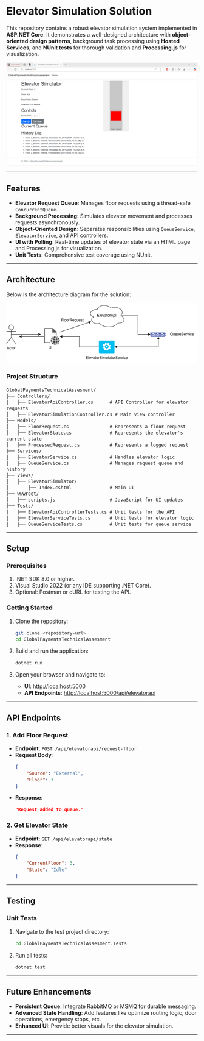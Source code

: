 
# Elevator Simulation Solution
This repository contains a robust elevator simulation system implemented in **ASP.NET Core**. 
It demonstrates a well-designed architecture with **object-oriented design patterns**, 
background task processing using **Hosted Services**, and **NUnit tests** for thorough validation  and **Processing.js** for visualization.

![Architecture Diagram](./images/screenshotui.PNG)

---

## Features

- **Elevator Request Queue**: Manages floor requests using a thread-safe `ConcurrentQueue`.
- **Background Processing**: Simulates elevator movement and processes requests asynchronously.
- **Object-Oriented Design**: Separates responsibilities using `QueueService`, `ElevatorService`, and API controllers.
- **UI with Polling**: Real-time updates of elevator state via an HTML page and Processing.js for visualization.
- **Unit Tests**: Comprehensive test coverage using NUnit.

---

## Architecture

Below is the architecture diagram for the solution:

![Architecture Diagram](./images/architectureDiagram.png)

### **Project Structure**

```
GlobalPaymentsTechnicalAssesment/
├── Controllers/
│   ├── ElevatorApiController.cs      # API Controller for elevator requests
│   ├── ElevatorSimulationController.cs # Main view controller
├── Models/
│   ├── FloorRequest.cs               # Represents a floor request
│   ├── ElevatorState.cs              # Represents the elevator's current state
│   ├── ProcessedRequest.cs           # Represents a logged request
├── Services/
│   ├── ElevatorService.cs            # Handles elevator logic
│   ├── QueueService.cs               # Manages request queue and history
├── Views/
│   ├── ElevatorSimulator/
│       ├── Index.cshtml              # Main UI
├── wwwroot/
│   ├── scripts.js                    # JavaScript for UI updates
├── Tests/
│   ├── ElevatorApiControllerTests.cs # Unit tests for the API
│   ├── ElevatorServiceTests.cs       # Unit tests for elevator logic
│   ├── QueueServiceTests.cs          # Unit tests for queue service
```

---

## Setup

### Prerequisites

1. .NET SDK 8.0 or higher.
2. Visual Studio 2022 (or any IDE supporting .NET Core).
3. Optional: Postman or cURL for testing the API.

### Getting Started

1. Clone the repository:
   ```bash
   git clone <repository-url>
   cd GlobalPaymentsTechnicalAssesment
   ```

2. Build and run the application:
   ```bash
   dotnet run
   ```

3. Open your browser and navigate to:
   - **UI**: [http://localhost:5000](http://localhost:5000)
   - **API Endpoints**: [http://localhost:5000/api/elevatorapi](http://localhost:5000/api/elevatorapi)

---

## API Endpoints

### **1. Add Floor Request**
- **Endpoint**: `POST /api/elevatorapi/request-floor`
- **Request Body**:
   ```json
   {
       "Source": "External",
       "Floor": 3
   }
   ```
- **Response**:
   ```json
   "Request added to queue."
   ```

### **2. Get Elevator State**
- **Endpoint**: `GET /api/elevatorapi/state`
- **Response**:
   ```json
   {
       "CurrentFloor": 3,
       "State": "Idle"
   }
   ```

---

## Testing

### Unit Tests

1. Navigate to the test project directory:
   ```bash
   cd GlobalPaymentsTechnicalAssesment.Tests
   ```

2. Run all tests:
   ```bash
   dotnet test
   ```
---

## Future Enhancements

- **Persistent Queue**: Integrate RabbitMQ or MSMQ for durable messaging.
- **Advanced State Handling**: Add features like optimize routing logic, door operations, emergency stops, etc.
- **Enhanced UI**: Provide better visuals for the elevator simulation.

---
